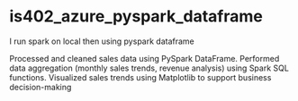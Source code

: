 # is402_azure_pyspark_dataframe
I run spark on local then using pyspark dataframe

Processed and cleaned sales data using PySpark DataFrame.
Performed data aggregation (monthly sales trends, revenue analysis) using Spark SQL functions.
Visualized sales trends using Matplotlib to support business decision-making
